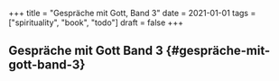 +++
title = "Gespräche mit Gott, Band 3"
date = 2021-01-01
tags = ["spirituality", "book", "todo"]
draft = false
+++

## Gespräche mit Gott Band 3 {#gespräche-mit-gott-band-3}
